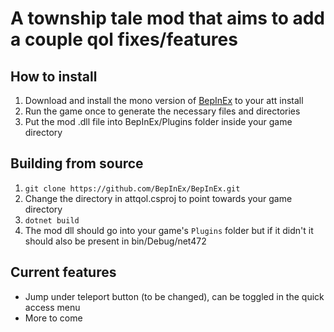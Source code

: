 # A township tale mod that aims to add a couple qol fixes/features
## How to install
1. Download and install the mono version of [BepInEx](https://github.com/BepInEx/BepInEx) to your att install
2. Run the game once to generate the necessary files and directories
3. Put the mod .dll file into BepInEx/Plugins folder inside your game directory
## Building from source
1. ``git clone https://github.com/BepInEx/BepInEx.git``
2. Change the directory in attqol.csproj to point towards your game directory
3. ``dotnet build``
4. The mod dll should go into your game's ``Plugins`` folder but if it didn't it should also be present in bin/Debug/net472
## Current features
- Jump under teleport button (to be changed), can be toggled in the quick access menu
- More to come